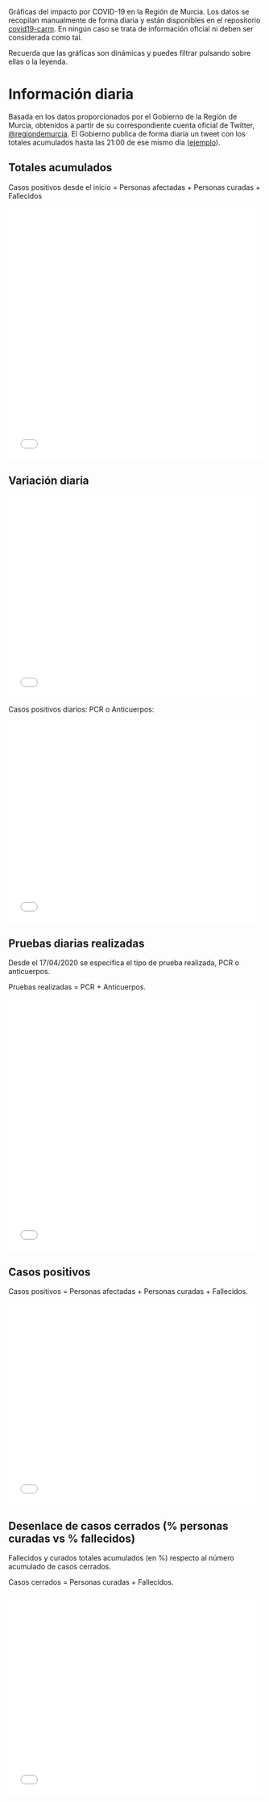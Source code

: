 Gráficas del impacto por COVID-19 en la Región de Murcia. Los datos se recopilan manualmente de forma diaria y están disponibles en el repositorio [covid19-carm](https://github.com/edumardo/covid19-carm). En ningún caso se trata de información oficial ni deben ser considerada como tal.

Recuerda que las gráficas son dinámicas y puedes filtrar pulsando sobre ellas o la leyenda.

# Información diaria

Basada en los datos proporcionados por el Gobierno de la Región de Murcia, obtenidos a partir de su correspondiente cuenta oficial de Twitter, [@regiondemurcia](https://twitter.com/regiondemurcia). El Gobierno publica de forma diaria un tweet con los totales acumulados hasta las 21:00 de ese mismo día ([ejemplo](https://twitter.com/regiondemurcia/status/1243630437232246785)).

## Totales acumulados

Casos positivos desde el inicio = Personas afectadas + Personas curadas + Fallecidos

<iframe title="" aria-label="Interactive line chart" id="datawrapper-chart-IMsHn" src="//datawrapper.dwcdn.net/IMsHn/12/" scrolling="no" frameborder="0" style="width: 0; min-width: 100% !important; border: none;" height="500"></iframe><script type="text/javascript">!function(){"use strict";window.addEventListener("message",function(a){if(void 0!==a.data["datawrapper-height"])for(var e in a.data["datawrapper-height"]){var t=document.getElementById("datawrapper-chart-"+e)||document.querySelector("iframe[src*='"+e+"']");t&&(t.style.height=a.data["datawrapper-height"][e]+"px")}})}();
</script>

## Variación diaria

<iframe title="" aria-label="Stacked Column Chart" id="datawrapper-chart-x5IaJ" src="//datawrapper.dwcdn.net/x5IaJ/12/" scrolling="no" frameborder="0" style="width: 0; min-width: 100% !important; border: none;" height="400"></iframe><script type="text/javascript">!function(){"use strict";window.addEventListener("message",function(a){if(void 0!==a.data["datawrapper-height"])for(var e in a.data["datawrapper-height"]){var t=document.getElementById("datawrapper-chart-"+e)||document.querySelector("iframe[src*='"+e+"']");t&&(t.style.height=a.data["datawrapper-height"][e]+"px")}})}();
</script>

Casos positivos diarios: PCR o Anticuerpos:

<iframe title="" aria-label="Interactive line chart" id="datawrapper-chart-puyw8" src="//datawrapper.dwcdn.net/puyw8/1/" scrolling="no" frameborder="0" style="width: 0; min-width: 100% !important; border: none;" height="400"></iframe><script type="text/javascript">!function(){"use strict";window.addEventListener("message",function(a){if(void 0!==a.data["datawrapper-height"])for(var e in a.data["datawrapper-height"]){var t=document.getElementById("datawrapper-chart-"+e)||document.querySelector("iframe[src*='"+e+"']");t&&(t.style.height=a.data["datawrapper-height"][e]+"px")}})}();
</script>

## Pruebas diarias realizadas

Desde el 17/04/2020 se especifica el tipo de prueba realizada, PCR o anticuerpos.

Pruebas realizadas = PCR + Anticuerpos.

<iframe title="" aria-label="Stacked Column Chart" id="datawrapper-chart-mH9hb" src="//datawrapper.dwcdn.net/mH9hb/6/" scrolling="no" frameborder="0" style="width: 0; min-width: 100% !important; border: none;" height="500"></iframe><script type="text/javascript">!function(){"use strict";window.addEventListener("message",function(a){if(void 0!==a.data["datawrapper-height"])for(var e in a.data["datawrapper-height"]){var t=document.getElementById("datawrapper-chart-"+e)||document.querySelector("iframe[src*='"+e+"']");t&&(t.style.height=a.data["datawrapper-height"][e]+"px")}})}();
</script>

## Casos positivos

Casos positivos = Personas afectadas + Personas curadas + Fallecidos.

<iframe title="" aria-label="Interactive area chart" id="datawrapper-chart-37HLf" src="//datawrapper.dwcdn.net/37HLf/1/" scrolling="no" frameborder="0" style="width: 0; min-width: 100% !important; border: none;" height="400"></iframe><script type="text/javascript">!function(){"use strict";window.addEventListener("message",function(a){if(void 0!==a.data["datawrapper-height"])for(var e in a.data["datawrapper-height"]){var t=document.getElementById("datawrapper-chart-"+e)||document.querySelector("iframe[src*='"+e+"']");t&&(t.style.height=a.data["datawrapper-height"][e]+"px")}})}();
</script>

## Desenlace de casos cerrados (% personas curadas vs % fallecidos)

Fallecidos y curados totales acumulados (en %) respecto al número acumulado de casos cerrados.

Casos cerrados = Personas curadas + Fallecidos. 

<iframe title="" aria-label="Interactive line chart" id="datawrapper-chart-VOCq9" src="//datawrapper.dwcdn.net/VOCq9/1/" scrolling="no" frameborder="0" style="width: 0; min-width: 100% !important; border: none;" height="400"></iframe><script type="text/javascript">!function(){"use strict";window.addEventListener("message",function(a){if(void 0!==a.data["datawrapper-height"])for(var e in a.data["datawrapper-height"]){var t=document.getElementById("datawrapper-chart-"+e)||document.querySelector("iframe[src*='"+e+"']");t&&(t.style.height=a.data["datawrapper-height"][e]+"px")}})}();
</script>
